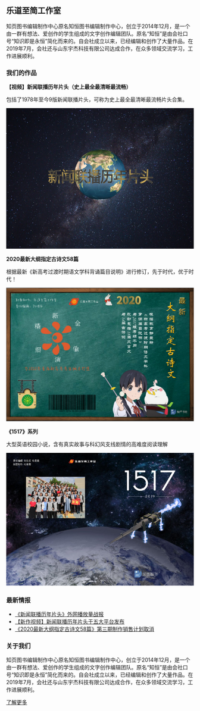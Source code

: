 ## 乐道至简工作室

知页图书编辑制作中心原名知恒图书编辑制作中心，创立于2014年12月，是一个由一群有想法、爱创作的学生组成的文字创作编辑团队。原名“知恒”是由会社口号“知识即是永恒”简化而来的。自会社成立以来，已经编辑和创作了大量作品。在2019年7月，会社还与山东宇杰科技有限公司达成合作，在众多领域交流学习，工作进展顺利。

### 我们的作品

**【视频】新闻联播历年片头（史上最全最清晰最流畅）**

包括了1978年至今9版新闻联播片头，可称为史上最全最清晰最流畅片头合集。

![](images/xinwen.jpg)

**2020最新大纲指定古诗文58篇**

根据最新《新高考过渡时期语文学科背诵篇目说明》进行修订，先于时代，优于时代！

![](images/gushiwen.jpg)

**《1517》系列**

大型英语校园小说，含有真实故事与科幻风支线剧情的高难度阅读理解

![](images/1517.jpg)

### 最新情报

- [《新闻联播历年片头》外网播放量战报](http://wansy2019.web.zhanhi.com/wansy2019/vip_doc/16360909.html)
- [【新作视频】新闻联播历年片头于五大平台发布](http://wansy2019.web.zhanhi.com/wansy2019/vip_doc/16360612.html)
- [《2020最新大纲指定古诗文58篇》第三期制作销售计划取消](http://wansy2019.web.zhanhi.com/wansy2019/vip_doc/15547425.html)

### 关于我们

知页图书编辑制作中心原名知恒图书编辑制作中心，创立于2014年12月，是一个由一群有想法、爱创作的学生组成的文字创作编辑团队。原名“知恒”是由会社口号“知识即是永恒”简化而来的。自会社成立以来，已经编辑和创作了大量作品。在2019年7月，会社还与山东宇杰科技有限公司达成合作，在众多领域交流学习，工作进展顺利。

[了解更多](http://wansy2019.web.zhanhi.com/wansy2019/item_21384066_0.html)